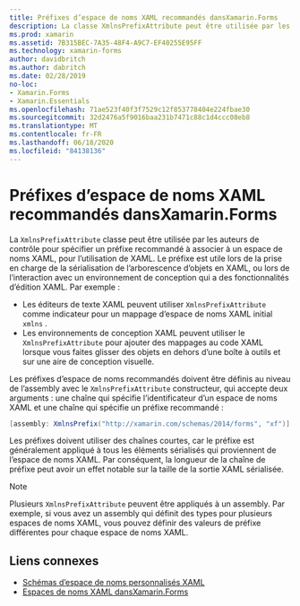 ```yaml
---
title: Préfixes d’espace de noms XAML recommandés dansXamarin.Forms
description: La classe XmlnsPrefixAttribute peut être utilisée par les auteurs de contrôle pour spécifier un préfixe recommandé à associer à un espace de noms XAML, pour l’utilisation de XAML.
ms.prod: xamarin
ms.assetid: 7B315BEC-7A35-48F4-A9C7-EF40255E95FF
ms.technology: xamarin-forms
author: davidbritch
ms.author: dabritch
ms.date: 02/28/2019
no-loc:
- Xamarin.Forms
- Xamarin.Essentials
ms.openlocfilehash: 71ae523f40f3f7529c12f853778404e224fbae30
ms.sourcegitcommit: 32d2476a5f9016baa231b7471c88c1d4ccc08eb8
ms.translationtype: MT
ms.contentlocale: fr-FR
ms.lasthandoff: 06/18/2020
ms.locfileid: "84138136"
---
```

# <a name="xaml-namespace-recommended-prefixes-in-xamarinforms"></a>Préfixes d’espace de noms XAML recommandés dansXamarin.Forms

La `XmlnsPrefixAttribute` classe peut être utilisée par les auteurs de contrôle pour spécifier un préfixe recommandé à associer à un espace de noms XAML, pour l’utilisation de XAML. Le préfixe est utile lors de la prise en charge de la sérialisation de l’arborescence d’objets en XAML, ou lors de l’interaction avec un environnement de conception qui a des fonctionnalités d’édition XAML. Par exemple :

- Les éditeurs de texte XAML peuvent utiliser `XmlnsPrefixAttribute` comme indicateur pour un mappage d’espace de noms XAML initial `xmlns` .
- Les environnements de conception XAML peuvent utiliser le `XmlnsPrefixAttribute` pour ajouter des mappages au code XAML lorsque vous faites glisser des objets en dehors d’une boîte à outils et sur une aire de conception visuelle.

Les préfixes d’espace de noms recommandés doivent être définis au niveau de l’assembly avec le `XmlnsPrefixAttribute` constructeur, qui accepte deux arguments : une chaîne qui spécifie l’identificateur d’un espace de noms XAML et une chaîne qui spécifie un préfixe recommandé :

```csharp
[assembly: XmlnsPrefix("http://xamarin.com/schemas/2014/forms", "xf")]
```

Les préfixes doivent utiliser des chaînes courtes, car le préfixe est généralement appliqué à tous les éléments sérialisés qui proviennent de l’espace de noms XAML. Par conséquent, la longueur de la chaîne de préfixe peut avoir un effet notable sur la taille de la sortie XAML sérialisée.

> [!NOTE]
> Plusieurs `XmlnsPrefixAttribute` peuvent être appliqués à un assembly. Par exemple, si vous avez un assembly qui définit des types pour plusieurs espaces de noms XAML, vous pouvez définir des valeurs de préfixe différentes pour chaque espace de noms XAML.

## <a name="related-links"></a>Liens connexes

- [Schémas d’espace de noms personnalisés XAML](custom-namespace-schemas.md)
- [Espaces de noms XAML dansXamarin.Forms](namespaces.md)
